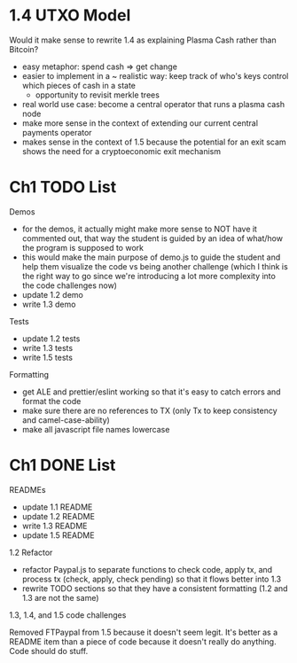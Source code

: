 # 1.4 UTXO Model

Would it make sense to rewrite 1.4 as explaining Plasma Cash rather than Bitcoin?
- easy metaphor: spend cash => get change
- easier to implement in a ~ realistic way: keep track of who's keys control which pieces of cash in a state
	- opportunity to revisit merkle trees
- real world use case: become a central operator that runs a plasma cash node
- make more sense in the context of extending our current central payments operator
- makes sense in the context of 1.5 because the potential for an exit scam shows the need for a cryptoeconomic exit mechanism



# Ch1 TODO List

Demos
- for the demos, it actually might make more sense to NOT have it commented out, that way the student is guided by an idea of what/how the program is supposed to work
- this would make the main purpose of demo.js to guide the student and help them visualize the code vs being another challenge (which I think is the right way to go since we're introducing a lot more complexity into the code challenges now)
- update 1.2 demo
- write 1.3 demo

Tests
- update 1.2 tests
- write 1.3 tests
- write 1.5 tests

Formatting
- get ALE and prettier/eslint working so that it's easy to catch errors and format the code
- make sure there are no references to TX (only Tx to keep consistency and camel-case-ability)
- make all javascript file names lowercase



# Ch1 DONE List

READMEs
- update 1.1 README
- update 1.2 README
- write 1.3 README
- update 1.5 README

1.2 Refactor
- refactor Paypal.js to separate functions to check code, apply tx, and process tx (check, apply, check pending) so that it flows better into 1.3
- rewrite TODO sections so that they have a consistent formatting (1.2 and 1.3 are not the same)

1.3, 1.4, and 1.5 code challenges

Removed FTPaypal from 1.5 because it doesn't seem legit. It's better as a README item than a piece of code because it doesn't really do anything. Code should do stuff.

